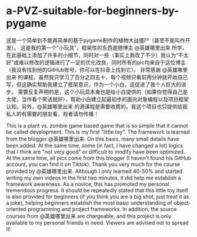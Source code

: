 # a-PVZ-suitable-for-beginners-by-pygame

这是一个简单到不能再简单的基于pygame制作的植物大战僵尸（甚至不能叫作开发）。
这是我的第一个“小玩具”，框架性的东西是随博主 @英雄哪里出来 所学，在此基础上添加了许多的小细节，同时对一些（事实上我改了不少）我认为“不太好”或难以修改的逻辑进行了一定的优化改良，同时所有的pic均来自于这位博主（我没有找到他的GitHub账号，你可以在抖音上找到它）。
非常感谢 @英雄哪里出来 的课程，虽然我只学习了百分之四五十，每个视频只看前两分钟就开始自己写，但这确实帮助我建立了框架意识，作为一个小白，这促进了我个人巨大的进步。
需要反复声明的是，这个小玩具本身也是给小白提供的（如果你觉得自己是大佬，当作看个笑话就好），帮助小白建立起最初步的面向对象编程以及项目框架认知。另外，@英雄哪里出来 的源课程是需要收费的，我这个项目也只提供给我私人的有需要的朋友看，观者请勿传播！

This is a plant vs. zombie game based game that is so simple that it cannot be called development.
This is my first "little toy". The framework is learned from the blogger @英雄哪里出来. On this basis, many small details have been added. At the same time, some (in fact, I have changed a lot) logics that I think are "not very good" or difficult to modify have been optimized. At the same time, all pics come from   this blogger (I haven't found his GitHub account, you can find it on Tiktok).
Thank you very much for the course provided by @英雄哪里出来. Although I only learned 40-50% and started writing my own videos in the first two minutes, it did help me establish a framework awareness. As a novice, this has promoted my personal tremendous progress.
It should be repeatedly stated that this little toy itself is also provided for beginners (if you think you are a big shot, just treat it as a joke), helping beginners establish the most basic understanding of object-oriented programming and project frameworks. In addition, the source courses from @英雄哪里出来 are chargeable, and this project is only available to my personal friends in need. Viewers are advised not to spread it!
